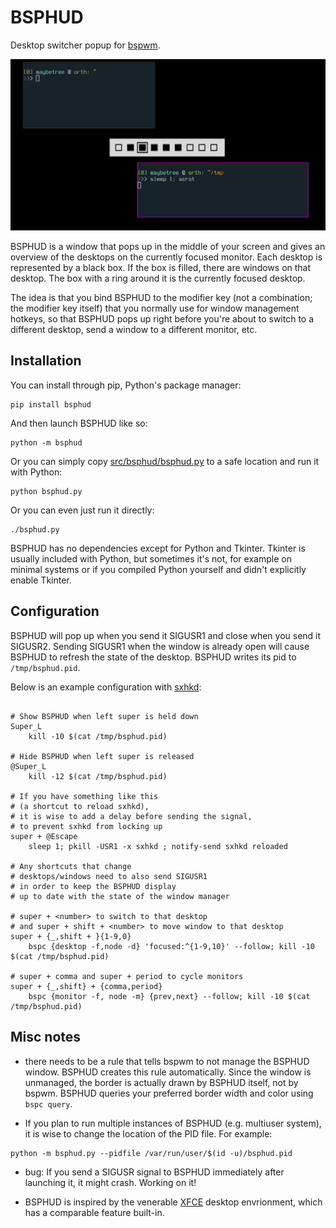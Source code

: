 # BSPHUD

Desktop switcher popup for [bspwm](https://github.com/baskerville/bspwm).

![BSPHUD screenshot](img/bsphud-scrot.png)

BSPHUD is a window that pops up in the middle of your screen
and gives an overview of the desktops on the currently focused monitor.
Each desktop is represented by a black box.
If the box is filled,
there are windows on that desktop.
The box with a ring around it is the currently focused desktop.

The idea is that you bind BSPHUD to the modifier key
(not a combination; the modifier key itself)
that you normally use for window management hotkeys,
so that BSPHUD pops up right before you're about to switch
to a different desktop,
send a window to a different monitor,
etc.

## Installation

You can install through pip, Python's package manager:

```
pip install bsphud
```

And then launch BSPHUD like so:

```
python -m bsphud
```

Or you can simply copy [src/bsphud/bsphud.py](src/bsphud/bsphud.py)
to a safe location and run it with Python:

```
python bsphud.py
```

Or you can even just run it directly:

```
./bsphud.py
```

BSPHUD has no dependencies except for Python and Tkinter.
Tkinter is usually included with Python,
but sometimes it's not,
for example on minimal systems or if you compiled Python
yourself and didn't explicitly enable Tkinter.

## Configuration

BSPHUD will pop up when you send it SIGUSR1
and close when you send it SIGUSR2.
Sending SIGUSR1 when the window is already open
will cause BSPHUD to refresh the state of the desktop.
BSPHUD writes its pid to `/tmp/bsphud.pid`.

Below is an example configuration with
[sxhkd](https://github.com/baskerville/sxhkd):

```sxhkdrc

# Show BSPHUD when left super is held down
Super_L
	kill -10 $(cat /tmp/bsphud.pid)

# Hide BSPHUD when left super is released
@Super_L
	kill -12 $(cat /tmp/bsphud.pid)

# If you have something like this
# (a shortcut to reload sxhkd),
# it is wise to add a delay before sending the signal,
# to prevent sxhkd from locking up
super + @Escape
	sleep 1; pkill -USR1 -x sxhkd ; notify-send sxhkd reloaded

# Any shortcuts that change 
# desktops/windows need to also send SIGUSR1
# in order to keep the BSPHUD display
# up to date with the state of the window manager

# super + <number> to switch to that desktop
# and super + shift + <number> to move window to that desktop
super + {_,shift + }{1-9,0}
	bspc {desktop -f,node -d} 'focused:^{1-9,10}' --follow; kill -10 $(cat /tmp/bsphud.pid)

# super + comma and super + period to cycle monitors
super + {_,shift} + {comma,period}
	bspc {monitor -f, node -m} {prev,next} --follow; kill -10 $(cat /tmp/bsphud.pid)

```

## Misc notes

- there needs to be a rule that tells bspwm to not manage
the BSPHUD window.
BSPHUD creates this rule automatically.
Since the window is unmanaged, the border
is actually drawn by BSPHUD itself,
not by bspwm.
BSPHUD queries your preferred border width and color
using `bspc query`.

- If you plan to run multiple instances of BSPHUD
(e.g. multiuser system),
it is wise to change the location of the PID file.
For example:
```
python -m bsphud.py --pidfile /var/run/user/$(id -u)/bsphud.pid
```

- bug: If you send a SIGUSR signal to BSPHUD immediately after
launching it, it might crash.
Working on it!

- BSPHUD is inspired by the venerable [XFCE](https://xfce.org/)
desktop envrionment,
which has a comparable feature built-in.

